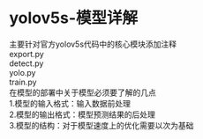 # yolov5s-模型详解  
主要针对官方yolov5s代码中的核心模块添加注释  
export.py  
detect.py  
yolo.py  
train.py  
在模型的部署中关于模型必须要了解的几点  
1.模型的输入格式：输入数据前处理    
2.模型的输出格式：模型预测结果的后处理  
3.模型的结构：对于模型速度上的优化需要以次为基础  
